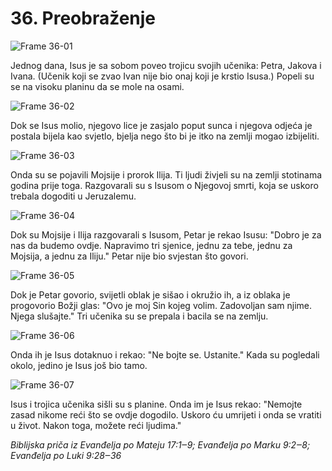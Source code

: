 # 36. Preobraženje

![Frame 36-01](https://cdn.door43.org/obs/jpg/360px/obs-en-36-01.jpg)

Jednog dana, Isus je sa sobom poveo trojicu svojih učenika: Petra, Jakova i Ivana. (Učenik koji se zvao Ivan nije bio onaj koji je krstio Isusa.) Popeli su se na visoku planinu da se mole na osami.

![Frame 36-02](https://cdn.door43.org/obs/jpg/360px/obs-en-36-02.jpg)

Dok se Isus molio, njegovo lice je zasjalo poput sunca i njegova odjeća je postala bijela kao svjetlo, bjelja nego što bi je itko na zemlji mogao izbijeliti.

![Frame 36-03](https://cdn.door43.org/obs/jpg/360px/obs-en-36-03.jpg)

Onda su se pojavili Mojsije i prorok Ilija. Ti ljudi živjeli su na zemlji stotinama godina prije toga. Razgovarali su s Isusom o Njegovoj smrti, koja se uskoro trebala dogoditi u Jeruzalemu.

![Frame 36-04](https://cdn.door43.org/obs/jpg/360px/obs-en-36-04.jpg)

Dok su Mojsije i Ilija razgovarali s Isusom, Petar je rekao Isusu: "Dobro je za nas da budemo ovdje. Napravimo tri sjenice, jednu za tebe, jednu za Mojsija, a jednu za Iliju." Petar nije bio svjestan što govori.

![Frame 36-05](https://cdn.door43.org/obs/jpg/360px/obs-en-36-05.jpg)

Dok je Petar govorio, svijetli oblak je sišao i okružio ih, a iz oblaka je progovorio Božji glas: "Ovo je moj Sin kojeg volim. Zadovoljan sam njime. Njega slušajte." Tri učenika su se prepala i bacila se na zemlju.

![Frame 36-06](https://cdn.door43.org/obs/jpg/360px/obs-en-36-06.jpg)

Onda ih je Isus dotaknuo i rekao: "Ne bojte se. Ustanite." Kada su pogledali okolo, jedino je Isus još bio tamo.

![Frame 36-07](https://cdn.door43.org/obs/jpg/360px/obs-en-36-07.jpg)

Isus i trojica učenika sišli su s planine. Onda im je Isus rekao: "Nemojte zasad nikome reći što se ovdje dogodilo. Uskoro ću umrijeti i onda se vratiti u život. Nakon toga, možete reći ljudima."

_Biblijska priča iz Evanđelja po Mateju 17:1‒9; Evanđelja po Marku 9:2‒8; Evanđelja po Luki 9:28‒36_
